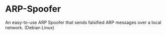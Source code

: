 # ARP-Spoofer
An easy-to-use ARP Spoofer that sends falsified ARP messages over a local network. (Debian Linux)
